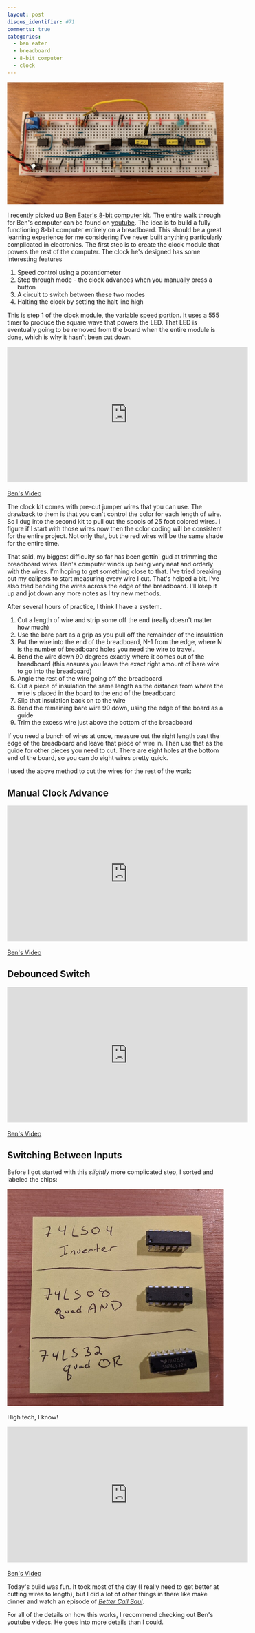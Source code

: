 ```yaml
---
layout: post
disqus_identifier: #71
comments: true
categories:
  - ben eater
  - breadboard
  - 8-bit computer
  - clock
---
```


[![clock_module.jpg](/images/posts/2020/2020-08-15-Breadboard-Computer-1---Clock-Module/thumbnails/clock_module.jpg)](/images/posts/2020/2020-08-15-Breadboard-Computer-1---Clock-Module/clock_module.jpg)

I recently picked up [Ben Eater's 8-bit computer kit](https://eater.net/8bit).
The entire walk through for Ben's computer can be found on
[youtube](https://www.youtube.com/playlist?list=PLowKtXNTBypGqImE405J2565dvjafglHU).
The idea is to build a fully functioning 8-bit computer entirely on a
breadboard. This should be a great learning experience for me considering I've
never built anything particularly complicated in electronics. The first step is
to create the clock module that powers the rest of the computer. The clock he's
designed has some interesting features

  1. Speed control using a potentiometer
  1. Step through mode - the clock advances when you manually press a button
  1. A circuit to switch between these two modes
  1. Halting the clock by setting the halt line high

This is step 1 of the clock module, the variable speed portion. It uses a 555
timer to produce the square wave that powers the LED. That LED is eventually
going to be removed from the board when the entire module is done, which is why
it hasn't been cut down.

<iframe width="560" height="315" src="https://www.youtube.com/embed/2glSRK5Siw0" frameborder="0" allowfullscreen></iframe>

[Ben's Video](https://www.youtube.com/watch?v=kRlSFm519Bo)

The clock kit comes with pre-cut jumper wires that you can use. The drawback to
them is that you can't control the color for each length of wire. So I dug into
the second kit to pull out the spools of 25 foot colored wires. I figure if I
start with those wires now then the color coding will be consistent for the
entire project. Not only that, but the red wires will be the same shade for the
entire time.

That said, my biggest difficulty so far has been gettin' gud at trimming the
breadboard wires. Ben's computer winds up being very neat and orderly with the
wires. I'm hoping to get something close to that. I've tried breaking out my
calipers to start measuring every wire I cut. That's helped a bit. I've also
tried bending the wires across the edge of the breadboard. I'll keep it up and
jot down any more notes as I try new methods.

After several hours of practice, I think I have a system.

1. Cut a length of wire and strip some off the end (really doesn't matter how much)
1. Use the bare part as a grip as you pull off the remainder of the insulation
1. Put the wire into the end of the breadboard, N-1 from the edge, where N is the number of breadboard holes you need the wire to travel.
1. Bend the wire down 90 degrees exactly where it comes out of the breadboard (this ensures you leave the exact right amount of bare wire to go into the breadboard)
1. Angle the rest of the wire going off the breadboard
1. Cut a piece of insulation the same length as the distance from where the wire is placed in the board to the end of the breadboard
1. Slip that insulation back on to the wire
1. Bend the remaining bare wire 90 down, using the edge of the board as a guide
1. Trim the excess wire just above the bottom of the breadboard

If you need a bunch of wires at once, measure out the right length past the edge of the breadboard and leave that piece of wire in. Then use that as the guide for other pieces you need to cut. There are eight holes at the bottom end of the board, so you can do eight wires pretty quick.

I used the above method to cut the wires for the rest of the work:

## Manual Clock Advance

<iframe width="560" height="315" src="https://www.youtube.com/embed/DYPOEEGJLqI" frameborder="0" allowfullscreen></iframe>

[Ben's Video](https://www.youtube.com/watch?v=81BgFhm2vz8)

## Debounced Switch

<iframe width="560" height="315" src="https://www.youtube.com/embed/2TgV2L49gnc" frameborder="0" allowfullscreen></iframe>

[Ben's Video](https://www.youtube.com/watch?v=WCwJNnx36Rk)

## Switching Between Inputs

Before I got started with this _slightly_ more complicated step, I sorted and labeled the chips:

[![chip_cheat_sheet.jpg](/images/posts/2020/2020-08-15-Breadboard-Computer-1---Clock-Module/thumbnails/chip_cheat_sheet.jpg)](/images/posts/2020/2020-08-15-Breadboard-Computer-1---Clock-Module/chip_cheat_sheet.jpg)

High tech, I know!

<iframe width="560" height="315" src="https://www.youtube.com/embed/s2ugIXI7U38" frameborder="0" allowfullscreen></iframe>

[Ben's Video](https://www.youtube.com/watch?v=SmQ5K7UQPMM)


Today's build was fun. It took most of the day (I really need to get better at
cutting wires to length), but I did a lot of other things in there like make
dinner and watch an episode of [_Better Call
Saul_](https://www.imdb.com/title/tt7074010/?ref_=ttep_ep5).

For all of the details on how this works, I recommend checking out Ben's
[youtube](https://www.youtube.com/playlist?list=PLowKtXNTBypGqImE405J2565dvjafglHU)
videos. He goes into more details than I could.
